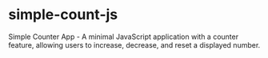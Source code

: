# simple-count-js
Simple Counter App -  A minimal JavaScript application with a counter feature, allowing users to increase, decrease, and reset a displayed number.
